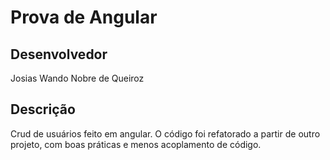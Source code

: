 # Prova de Angular

## Desenvolvedor

Josias Wando Nobre de Queiroz

## Descrição

Crud de usuários feito em angular. O código foi refatorado a partir de outro projeto, com boas práticas e menos acoplamento de código. 


